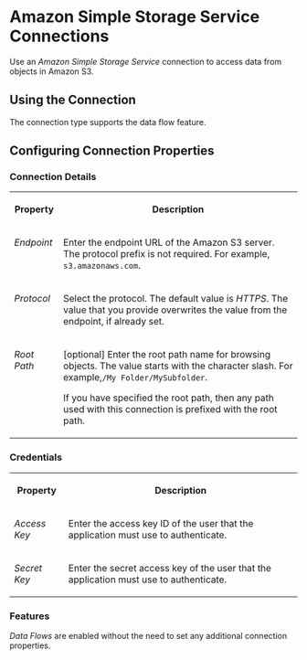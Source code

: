 <!-- loioa7b660a0a4ef4a4fbee57b44f5b2147d -->

# Amazon Simple Storage Service Connections

Use an *Amazon Simple Storage Service* connection to access data from objects in Amazon S3. 



<a name="loioa7b660a0a4ef4a4fbee57b44f5b2147d__SSS_usage"/>

## Using the Connection

The connection type supports the data flow feature.



<a name="loioa7b660a0a4ef4a4fbee57b44f5b2147d__section_nrb_hcc_x4b"/>

## Configuring Connection Properties



### Connection Details


<table>
<tr>
<th valign="top">

Property



</th>
<th valign="top">

Description



</th>
</tr>
<tr>
<td valign="top">

 *Endpoint* 



</td>
<td valign="top">

 Enter the endpoint URL of the Amazon S3 server. The protocol prefix is not required. For example, `s3.amazonaws.com`. 



</td>
</tr>
<tr>
<td valign="top">

 *Protocol* 



</td>
<td valign="top">

 Select the protocol. The default value is *HTTPS*. The value that you provide overwrites the value from the endpoint, if already set. 



</td>
</tr>
<tr>
<td valign="top">

 *Root Path* 



</td>
<td valign="top">

 \[optional\] Enter the root path name for browsing objects. The value starts with the character slash. For example,`/My Folder/MySubfolder`. 

If you have specified the root path, then any path used with this connection is prefixed with the root path.



</td>
</tr>
</table>



### Credentials


<table>
<tr>
<th valign="top">

Property



</th>
<th valign="top">

Description



</th>
</tr>
<tr>
<td valign="top">

 *Access Key* 



</td>
<td valign="top">

 Enter the access key ID of the user that the application must use to authenticate. 



</td>
</tr>
<tr>
<td valign="top">

 *Secret Key* 



</td>
<td valign="top">

 Enter the secret access key of the user that the application must use to authenticate. 



</td>
</tr>
</table>



### Features

*Data Flows* are enabled without the need to set any additional connection properties.

